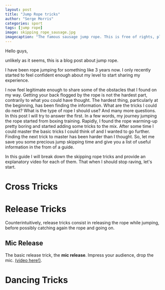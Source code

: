 ```yaml
---
layout: post
title: "Jump Rope tricks"
author: "Serge Morris"
categories: sport
tags: [jump rope]
image: skipping_rope_sausage.jpg
imagecaption: "The famous sausage jump rope. This is free of rights, please be lenient."
---
```


Hello guys, 

unlikely as it seems, this is a blog post about jump rope. 

I have been rope jumping for something like 3 years now. I only recently started to feel confident enough about my level to start sharing my experience. 

I now feel legitimate enough to share some of the obstacles that I found on my way. Getting your back flogged by the rope is not the hardest part, contrarily to what you could have thought. 
The hardest thing, particularly at the beginning, has been finding the information. What are the tricks I could do next? What is the type of rope I should use? And many more questions. In this post I will try to answer the first. 
In a few words, my journey jumping the rope started from boxing training. Rapidly, I found the rope warming-up pretty boring and started adding some tricks to the mix. After some time I could master the basic tricks I could think of and I wanted to go further. Finding the next trick to master has been harder than I thought. So, let me save you some precious jump skipping time and give you a list of useful information in the from of a guide.

In this guide I will break down the skipping rope tricks and provide an explanatory video for each of them. 
That when I should stop raving, let's start. 

# Cross Tricks 

# Release Tricks
Counterintuitively, release tricks consist in releasing the rope while jumping, before possibly catching again the rope and going on. 

## Mic Release
The basic release trick, the **mic release**. Impress your audience, drop the mic.  [(video here!)](https://www.youtube.com/watch?v=rg1BA59uizE).


# Dancing Tricks




